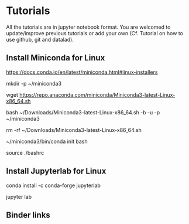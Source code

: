 # Tutorials

All the tutorials are in jupyter notebook format.
You are welcomed to update/improve previous tutorials or add your own (Cf. Tutorial on how to use github, git and datalad).

## Install Miniconda for Linux
https://docs.conda.io/en/latest/miniconda.html#linux-installers

mkdir -p ~/miniconda3

wget https://repo.anaconda.com/miniconda/Miniconda3-latest-Linux-x86_64.sh

bash ~/Downloads/Miniconda3-latest-Linux-x86_64.sh -b -u -p ~/miniconda3

rm -rf ~/Downloads/Miniconda3-latest-Linux-x86_64.sh

~/miniconda3/bin/conda init bash

source ./bashrc

## Install Jupyterlab for Linux

conda install -c conda-forge jupyterlab

jupyter lab

## Binder links

